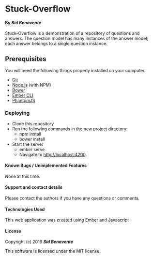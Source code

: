 # Stuck-Overflow

#### By _**Sid Benavente**_

Stuck-Overflow is a demonstration of a repository of questions and answers. The question model has many instances of the answer model; each answer belongs to a single question instance.

## Prerequisites

You will need the following things properly installed on your computer.

* [Git](http://git-scm.com/)
* [Node.js](http://nodejs.org/) (with NPM)
* [Bower](http://bower.io/)
* [Ember CLI](http://ember-cli.com/)
* [PhantomJS](http://phantomjs.org/)

### Deploying

* Clone this repository 
* Run the following commands in the new project directory:
  * npm install
  * bower install
* Start the server
  * ember serve
  * Navigate to [http://localhost:4200](http://localhost:4200).

#### Known Bugs / Unimplemented Features
None at this time.

#### Support and contact details
Please contact the authors if you have any questions or comments.

#### Technologies Used
This web application was created using Ember and Javascript

#### License
Copyright (c) 2016 _**Sid Benavente**_

This software is licensed under the MIT license.
